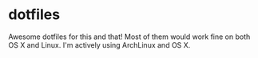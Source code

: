 # dotfiles

Awesome dotfiles for this and that! Most of them would work fine on both OS X
and Linux. I'm actively using ArchLinux and OS X.
